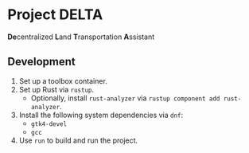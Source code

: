 # Project DELTA

**De**centralized **L**and **T**ransportation **A**ssistant

## Development

1. Set up a toolbox container.
2. Set up Rust via `rustup`.
   - Optionally, install `rust-analyzer` via `rustup component add rust-analyzer`.
3. Install the following system dependencies via `dnf`:
   - `gtk4-devel`
   - `gcc`
4. Use `run` to build and run the project.

